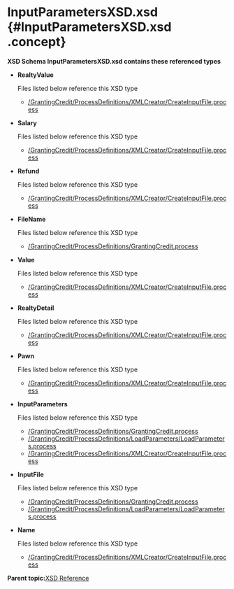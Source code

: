 # InputParametersXSD.xsd {#InputParametersXSD.xsd .concept}

**XSD Schema InputParametersXSD.xsd contains these referenced types**

-   **RealtyValue**

    Files listed below reference this XSD type

    -   [/GrantingCredit/ProcessDefinitions/XMLCreator/CreateInputFile.process](../../../projects/GrantingCredit/ProcessDefinitions/XMLCreator/CreateInputFile.process.md)
-   **Salary**

    Files listed below reference this XSD type

    -   [/GrantingCredit/ProcessDefinitions/XMLCreator/CreateInputFile.process](../../../projects/GrantingCredit/ProcessDefinitions/XMLCreator/CreateInputFile.process.md)
-   **Refund**

    Files listed below reference this XSD type

    -   [/GrantingCredit/ProcessDefinitions/XMLCreator/CreateInputFile.process](../../../projects/GrantingCredit/ProcessDefinitions/XMLCreator/CreateInputFile.process.md)
-   **FileName**

    Files listed below reference this XSD type

    -   [/GrantingCredit/ProcessDefinitions/GrantingCredit.process](../../../projects/GrantingCredit/ProcessDefinitions/GrantingCredit.process.md)
-   **Value**

    Files listed below reference this XSD type

    -   [/GrantingCredit/ProcessDefinitions/XMLCreator/CreateInputFile.process](../../../projects/GrantingCredit/ProcessDefinitions/XMLCreator/CreateInputFile.process.md)
-   **RealtyDetail**

    Files listed below reference this XSD type

    -   [/GrantingCredit/ProcessDefinitions/XMLCreator/CreateInputFile.process](../../../projects/GrantingCredit/ProcessDefinitions/XMLCreator/CreateInputFile.process.md)
-   **Pawn**

    Files listed below reference this XSD type

    -   [/GrantingCredit/ProcessDefinitions/XMLCreator/CreateInputFile.process](../../../projects/GrantingCredit/ProcessDefinitions/XMLCreator/CreateInputFile.process.md)
-   **InputParameters**

    Files listed below reference this XSD type

    -   [/GrantingCredit/ProcessDefinitions/GrantingCredit.process](../../../projects/GrantingCredit/ProcessDefinitions/GrantingCredit.process.md)
    -   [/GrantingCredit/ProcessDefinitions/LoadParameters/LoadParameters.process](../../../projects/GrantingCredit/ProcessDefinitions/LoadParameters/LoadParameters.process.md)
    -   [/GrantingCredit/ProcessDefinitions/XMLCreator/CreateInputFile.process](../../../projects/GrantingCredit/ProcessDefinitions/XMLCreator/CreateInputFile.process.md)
-   **InputFile**

    Files listed below reference this XSD type

    -   [/GrantingCredit/ProcessDefinitions/GrantingCredit.process](../../../projects/GrantingCredit/ProcessDefinitions/GrantingCredit.process.md)
    -   [/GrantingCredit/ProcessDefinitions/LoadParameters/LoadParameters.process](../../../projects/GrantingCredit/ProcessDefinitions/LoadParameters/LoadParameters.process.md)
-   **Name**

    Files listed below reference this XSD type

    -   [/GrantingCredit/ProcessDefinitions/XMLCreator/CreateInputFile.process](../../../projects/GrantingCredit/ProcessDefinitions/XMLCreator/CreateInputFile.process.md)

**Parent topic:**[XSD Reference](../../../../../../modules/demo_Enterprise/dita/crossref/xsd/xsdRef/XSD_XSDRef.md)

